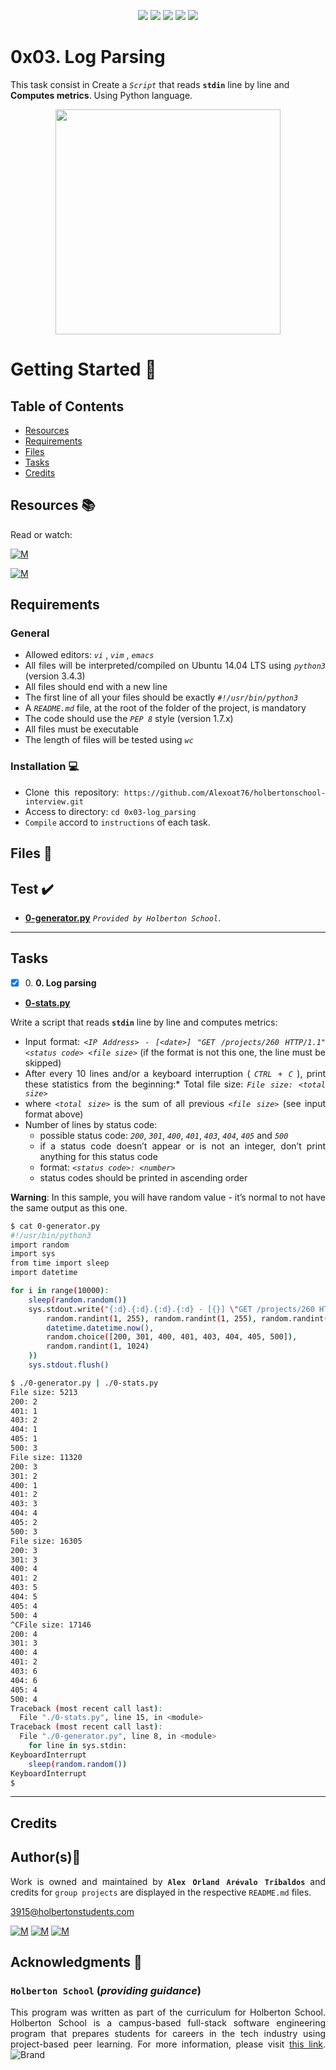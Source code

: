 <p align="center">
<img src="https://img.shields.io/badge/LINUX-darkgreen.svg"/>
<img src="https://img.shields.io/badge/Shell-ligthgreen.svg"/>
<img src="https://img.shields.io/badge/Vim-green.svg"/>
<img src="https://img.shields.io/badge/Python-blue.svg"/>
<img src="https://img.shields.io/badge/Markdown-black.svg"/><br>	
</p>

# 0x03. Log Parsing

This task consist in Create a *`Script`* that reads **`stdin`** line by line and **Computes metrics**. Using Python language.

<p align="center">
  <img width="360"  
        src="https://files.realpython.com/media/Subprocess_Watermarked.6d0e6a5d7d77.jpg"
  >
</p>

# Getting Started :running:	
<div style="text-align: justify">

## Table of Contents
* [Resources](#resources-books)
* [Requirements](#requirements)
* [Files](#files-file_folder)
* [Tasks](#tasks)
* [Credits](#credits)

## Resources :books:
Read or watch:
	
[![M](https://upload.wikimedia.org/wikipedia/commons/thumb/2/2f/Google_2015_logo.svg/80px-Google_2015_logo.svg.png)](https://www.google.com/search?q=log+parsing+with+python&bih=929&biw=1920&hl=en&source=hp&ei=JMP6Yqe1N4mMwbkPhpeSkA8&iflsig=AJiK0e8AAAAAYvrRNFxzDmEz9aTNiwcx5DnUV4N_VgUE&ved=0ahUKEwin16eh7cn5AhUJRjABHYaLBPIQ4dUDCAg&uact=5&oq=log+parsing+with+python&gs_lcp=Cgdnd3Mtd2l6EAMyBQgAEIAEMgYIABAeEBYyBggAEB4QFjIGCAAQHhAWMgYIABAeEBYyBggAEB4QFjIGCAAQHhAWMgYIABAeEBYyBggAEB4QFjIGCAAQHhAWUL4HWL4HYIQMaAFwAHgAgAF4iAF4kgEDMC4xmAEAoAECoAEBsAEA&sclient=gws-wiz)

[![M](https://upload.wikimedia.org/wikipedia/commons/thumb/e/e1/Logo_of_YouTube_%282015-2017%29.svg/70px-Logo_of_YouTube_%282015-2017%29.svg.png)](https://www.youtube.com/results?search_query=log+parsing+with+python)

## Requirements
### General
- Allowed editors:  *` vi `* ,  *` vim `* ,  *` emacs `* 
- All files will be interpreted/compiled on Ubuntu 14.04 LTS using  *` python3 `*  (version 3.4.3)
- All files should end with a new line
- The first line of all your files should be exactly  *` #!/usr/bin/python3 `* 
- A  *` README.md `*  file, at the root of the folder of the project, is mandatory
- The code should use the  *` PEP 8 `*  style (version 1.7.x)
- All files must be executable
- The length of files will be tested using  *` wc `*

### Installation :computer:
	
- Clone this repository: `https://github.com/Alexoat76/holbertonschool-interview.git`	
- Access to directory: `cd 0x03-log_parsing`
- `Compile` accord to `instructions` of each task.

## Files :file_folder:

## Test :heavy_check_mark:

+ **[0-generator.py](./0-generator.py)**  *`Provided by Holberton School`*.

---

## Tasks

+ [x] 0\. **0. Log parsing**

+ **[0-stats.py](./0-stats.py)**

Write a script that reads   **` stdin `**   line by line and computes metrics:
* Input format:  *` <IP Address> - [<date>] "GET /projects/260 HTTP/1.1" <status code> <file size> `*  (if the format is not this one, the line must be skipped)
* After every 10 lines and/or a keyboard interruption ( *` CTRL + C `* ), print these statistics from the beginning:* Total file size:  *` File size: <total size> `* 
* where  *` <total size> `*  is the sum of all previous  *` <file size> `*  (see input format above)
* Number of lines by status code: 
	* possible status code: *` 200 `*, *` 301 `*, *` 400 `*, *` 401 `*, *` 403 `*, *` 404 `*, *` 405 `* and *` 500 `* 
	* if a status code doesn’t appear or is not an integer, don’t print anything for this status code
	* format:  *` <status code>: <number> `* 
	* status codes should be printed in ascending order

**Warning**:  In this sample, you will have random value - it’s normal to not have the same output as this one.

```bash
$ cat 0-generator.py
#!/usr/bin/python3
import random
import sys
from time import sleep
import datetime

for i in range(10000):
    sleep(random.random())
    sys.stdout.write("{:d}.{:d}.{:d}.{:d} - [{}] \"GET /projects/260 HTTP/1.1\" {} {}\n".format(
        random.randint(1, 255), random.randint(1, 255), random.randint(1, 255), random.randint(1, 255),
        datetime.datetime.now(),
        random.choice([200, 301, 400, 401, 403, 404, 405, 500]),
        random.randint(1, 1024)
    ))
    sys.stdout.flush()

$ ./0-generator.py | ./0-stats.py 
File size: 5213
200: 2
401: 1
403: 2
404: 1
405: 1
500: 3
File size: 11320
200: 3
301: 2
400: 1
401: 2
403: 3
404: 4
405: 2
500: 3
File size: 16305
200: 3
301: 3
400: 4
401: 2
403: 5
404: 5
405: 4
500: 4
^CFile size: 17146
200: 4
301: 3
400: 4
401: 2
403: 6
404: 6
405: 4
500: 4
Traceback (most recent call last):
  File "./0-stats.py", line 15, in <module>
Traceback (most recent call last):
  File "./0-generator.py", line 8, in <module>
    for line in sys.stdin:
KeyboardInterrupt
    sleep(random.random())
KeyboardInterrupt
$ 

```


---

## Credits

## Author(s):blue_book:

Work is owned and maintained by 
	**`Alex Orland Arévalo Tribaldos`**  and credits for `group projects` are displayed in the respective `README.md` files.

<3915@holbertonstudents.com>
	
[![M](https://upload.wikimedia.org/wikipedia/commons/thumb/9/91/Octicons-mark-github.svg/25px-Octicons-mark-github.svg.png)](https://github.com/Alexoat76)
[![M](https://upload.wikimedia.org/wikipedia/fr/thumb/c/c8/Twitter_Bird.svg/25px-Twitter_Bird.svg.png)](https://twitter.com/aoarevalot)
[![M](https://upload.wikimedia.org/wikipedia/commons/thumb/c/ca/LinkedIn_logo_initials.png/25px-LinkedIn_logo_initials.png)](https://www.linkedin.com/in/Alexoat76/)

## Acknowledgments :mega: 

### **`Holberton School`** (*providing guidance*)
	
This program was written as part of the curriculum for Holberton School.
Holberton School is a campus-based full-stack software engineering program
that prepares students for careers in the tech industry using project-based
peer learning. For more information,  please visit [this link](https://www.holbertonschool.com/).
![Brand](https://assets.website-files.com/6105315644a26f77912a1ada/610540e8b4cd6969794fe673_Holberton_School_logo-04-04.svg)
